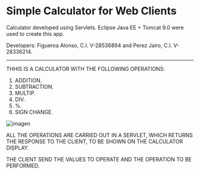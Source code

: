 # Simple Calculator for Web Clients

Calculator developed using Servlets. Eclipse Java EE + Tomcat 9.0 were used to create this app.

Developers: Figueroa Alonso, C.I. V-28536894 and Perez Jairo, C.I. V-28336214.

---

THHIS IS A CALCULATOR WITH THE FOLLOWING OPERATIONS:
1. ADDITION.
2. SUBTRACTION.
3. MULTIP.
4. DIV.
5. %.
5. SIGN CHANGE.


![imagen](https://user-images.githubusercontent.com/65868683/161893844-e9f142cd-85d7-4ec2-a124-2e7eb7f0583b.png)


ALL THE OPERATIONS ARE CARRIED OUT IN A SERVLET, WHICH RETURNS THE RESPONSE TO THE CLIENT, TO BE SHOWN ON THE CALCULATOR DISPLAY.

THE CLIENT SEND THE VALUES TO OPERATE AND THE OPERATION TO BE PERFORMED.
